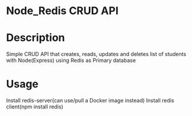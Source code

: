 Node_Redis CRUD API 
=====================================================

Description
============
Simple CRUD API that creates, reads, updates and deletes list of students with Node(Express) using Redis as Primary database

Usage
=====
Install redis-server(can use/pull a Docker image instead)
Install redis client(npm install redis)

